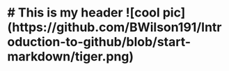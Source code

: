  <h1> 
 # This is my header
![cool pic](https://github.com/BWilson191/Introduction-to-github/blob/start-markdown/tiger.png)
